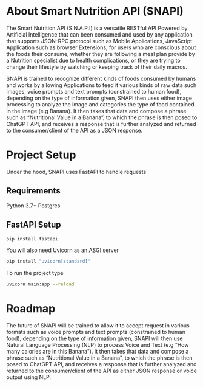 # About Smart Nutrition API (SNAPI)

The Smart Nutrition API (S.N.A.P.I) is a versatile RESTful API Powered by Artificial Intelligence that can been consumed
and used by any application that supports JSON-RPC protocol such as Mobile Applications, JavaScript Application such as
browser Extensions, for users who are conscious about the foods their consume, whether they are following a meal plan
provide by a Nutrition specialist due to health complications, or they are trying to change their lifestyle by watching
or keeping track of their daily macros.

SNAPI is trained to recognize different kinds of foods consumed by humans and works by allowing Applications to feed it
various kinds of raw data such images, voice prompts and text prompts (constrained to human food), depending on the type
of information given, SNAPI then uses either image processing to analyze the image and categories the type of food
contained in the image (e.g Banana). It then takes that data and compose a phrase such as “Nutritional Value in a Banana”, to
which the phrase is then posed to ChatGPT API, and receives a response that is further analyzed and returned to the
consumer/client of the API as a JSON response.

# Project Setup
Under the hood, SNAPI uses FastAPI to handle requests
## Requirements
Python 3.7+
Postgres

## FastAPI Setup
```bash
pip install fastapi
```

You will also need Uvicorn as an ASGI server

```bash
pip install "uvicorn[standard]"
```

To run the project type

```bash
uvicorn main:app --reload
```

# Roadmap
The future of SNAPI will be trained to allow it to accept request in various formats such as voice prompts and text prompts (constrained to human food),
depending on the type of information given, SNAPI will then use Natural Language Processing (NLP) to process Voice and Text (e.g “How many
calories are in this Banana”). It then takes that data and compose a phrase such as “Nutritional Value in a Banana”, to
which the phrase is then posed to ChatGPT API, and receives a response that is further analyzed and returned to the
consumer/client of the API as either JSON response or voice output using NLP.